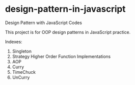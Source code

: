 # design-pattern-in-javascript
Design Pattern with JavaScript Codes

This project is for OOP design patterns in JavaScript practice.

Indexes:
01. Singleton
02. Strategy
Higher Order Function Implementations
01. AOP
02. Curry
03. TimeChuck
04. UnCurry